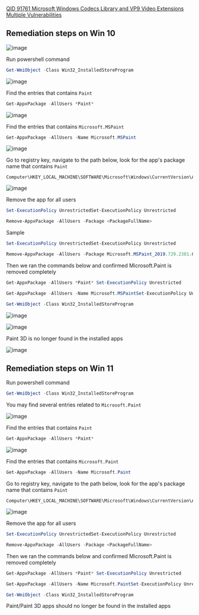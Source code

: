 [QID 91761 Microsoft Windows Codecs Library and VP9 Video Extensions Multiple Vulnerabilities](https://cve.report/qid/91761)

## Remediation steps on Win 10

![image](https://user-images.githubusercontent.com/96930989/229955007-4a5c912e-243b-488d-b2ff-f7d58d05e34d.png)

Run powershell command
```powershell
Get-WmiObject -Class Win32_InstalledStoreProgram
```

![image](https://user-images.githubusercontent.com/96930989/229954738-38b1b520-0f6a-405f-9b00-fea6f656f153.png)

Find the entries that contains `Paint`
```powershell
Get-AppxPackage -AllUsers *Paint* 
```

![image](https://user-images.githubusercontent.com/96930989/229726325-ffce4140-9ecd-45a1-8bfe-3cb38f2402ec.png)

Find the entries that contains `Microsoft.MSPaint`
```powershell
Get-AppxPackage -AllUsers -Name Microsoft.MSPaint
```
![image](https://user-images.githubusercontent.com/96930989/229954842-9b0c910a-27b5-4ced-be3d-e5e628a3540c.png)

Go to registry key, navigate to the path below, look for the app's package name that contains `Paint`
```
Computer\HKEY_LOCAL_MACHINE\SOFTWARE\Microsoft\Windows\CurrentVersion\Appx\AppxAllUserStore\Applications
```

![image](https://user-images.githubusercontent.com/96930989/229954944-824e661f-8487-491c-9a43-8a91a8163ea7.png)

Remove the app for all users
```powershell
Set-ExecutionPolicy UnrestrictedSet-ExecutionPolicy Unrestricted
```
```powershell
Remove-AppxPackage -AllUsers -Package <PackageFullName>
```

Sample
```powershell
Set-ExecutionPolicy UnrestrictedSet-ExecutionPolicy Unrestricted
```
```powershell
Remove-AppxPackage -AllUsers -Package Microsoft.MSPaint_2019.729.2301.0_neutral_~_8wekyb3d8bbwe
```


Then we ran the commands below and confirmed Microsoft.Paint is removed completely
```powershell
Get-AppxPackage -AllUsers *Paint* Set-ExecutionPolicy Unrestricted
```
```powershell
Get-AppxPackage -AllUsers -Name Microsoft.MSPaintSet-ExecutionPolicy Unrestricted
```
```powershell
Get-WmiObject -Class Win32_InstalledStoreProgram
```

![image](https://user-images.githubusercontent.com/96930989/229955210-3ada3a68-93d3-45f6-ba6c-1280d83835fd.png)

![image](https://user-images.githubusercontent.com/96930989/229955298-93916bb1-2bcb-4d3d-b54e-60b1ac7651e7.png)


Paint 3D is no longer found in the installed apps

![image](https://user-images.githubusercontent.com/96930989/229955323-19d3c955-19d9-464e-9ae3-eb4bbff6bc19.png)


## Remediation steps on Win 11

Run powershell command
```powershell
Get-WmiObject -Class Win32_InstalledStoreProgram
```

You may find several entries related to `Microsoft.Paint`

![image](https://user-images.githubusercontent.com/96930989/229701750-17a5a739-3565-4c7e-9a22-53d2c176ece4.png)


Find the entries that contains `Paint`
```powershell
Get-AppxPackage -AllUsers *Paint* 
```
![image](https://user-images.githubusercontent.com/96930989/229702117-e03634d4-3ba1-4821-b4be-af8f46dfb224.png)


Find the entries that contains `Microsoft.Paint`
```powershell
Get-AppxPackage -AllUsers -Name Microsoft.Paint
```

Go to registry key, navigate to the path below, look for the app's package name that contains `Paint`
```
Computer\HKEY_LOCAL_MACHINE\SOFTWARE\Microsoft\Windows\CurrentVersion\Appx\AppxAllUserStore\Applications
```
![image](https://user-images.githubusercontent.com/96930989/229831718-15218353-b975-45ea-9033-969d6e1e7c18.png)


Remove the app for all users
```powershell
Set-ExecutionPolicy UnrestrictedSet-ExecutionPolicy Unrestricted
```
```powershell
Remove-AppxPackage -AllUsers -Package <PackageFullName>
```

Then we ran the commands below and confirmed Microsoft.Paint is removed completely

```powershell
Get-AppxPackage -AllUsers *Paint* Set-ExecutionPolicy Unrestricted
```
```powershell
Get-AppxPackage -AllUsers -Name Microsoft.PaintSet-ExecutionPolicy Unrestricted
```
```powershell
Get-WmiObject -Class Win32_InstalledStoreProgram
```

Paint/Paint 3D apps should no longer be found in the installed apps

